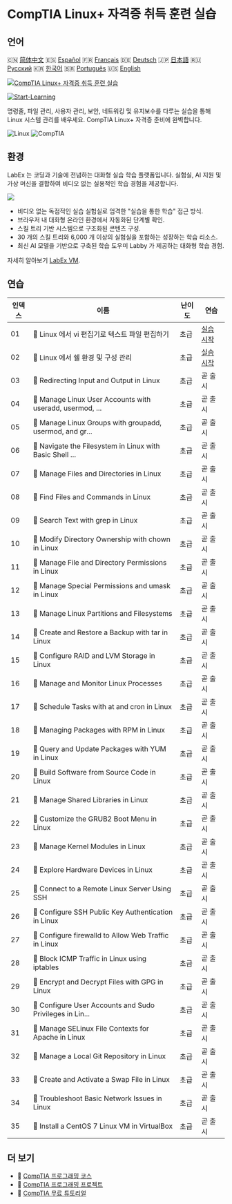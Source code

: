 # CompTIA Linux+ 자격증 취득 훈련 실습

## 언어

🇨🇳 [简体中文](README_zh.md) 🇪🇸 [Español](README_es.md) 🇫🇷 [Français](README_fr.md) 🇩🇪 [Deutsch](README_de.md) 🇯🇵 [日本語](README_ja.md) 🇷🇺 [Русский](README_ru.md) 🇰🇷 [한국어](README_ko.md) 🇧🇷 [Português](README_pt.md) 🇺🇸 [English](README.md) 

[![CompTIA Linux+ 자격증 취득 훈련 실습](https://cover-creator.labex.io/comptia-linux-plus-training-labs.png?lang=ko)](https://labex.io/ko/courses/comptia-linux-plus-training-labs)

[![Start-Learning](https://img.shields.io/badge/Start-Learning-whitesmoke?style=for-the-badge)](https://labex.io/ko/courses/comptia-linux-plus-training-labs)

명령줄, 파일 관리, 사용자 관리, 보안, 네트워킹 및 유지보수를 다루는 실습을 통해 Linux 시스템 관리를 배우세요. CompTIA Linux+ 자격증 준비에 완벽합니다.

![Linux](https://img.shields.io/badge/Linux-whitesmoke?style=for-the-badge&logo=linux)
![CompTIA](https://img.shields.io/badge/CompTIA-whitesmoke?style=for-the-badge&logo=comptia)


## 환경

LabEx 는 코딩과 기술에 전념하는 대화형 실습 학습 플랫폼입니다. 실험실, AI 지원 및 가상 머신을 결합하여 비디오 없는 실용적인 학습 경험을 제공합니다.

![](https://tutorial-screenshot.getvm.io/images/vm-1725247253.png)

- 비디오 없는 독점적인 실습 실험실로 엄격한 "실습을 통한 학습" 접근 방식.
- 브라우저 내 대화형 온라인 환경에서 자동화된 단계별 확인.
- 스킬 트리 기반 시스템으로 구조화된 콘텐츠 구성.
- 30 개의 스킬 트리와 6,000 개 이상의 실험실을 포함하는 성장하는 학습 리소스.
- 최신 AI 모델을 기반으로 구축된 학습 도우미 Labby 가 제공하는 대화형 학습 경험.

자세히 알아보기 [LabEx VM](https://support.labex.io/using-labex/virtual-machine).

## 연습

|   인덱스 | 이름                                                     | 난이도   | 연습                                                                                                                                   |
|----------|----------------------------------------------------------|----------|----------------------------------------------------------------------------------------------------------------------------------------|
|       01 | 📖 Linux 에서 vi 편집기로 텍스트 파일 편집하기           | 초급     | <a target='_blank' href='https://labex.io/ko/tutorials/linux-edit-text-files-with-the-vi-editor-in-linux-590833'>실습 시작</a>         |
|       02 | 📖 Linux 에서 쉘 환경 및 구성 관리                       | 초급     | <a target='_blank' href='https://labex.io/ko/tutorials/linux-manage-shell-environment-and-configuration-in-linux-590838'>실습 시작</a> |
|       03 | 📖 Redirecting Input and Output in Linux                 | 초급     | 곧 출시                                                                                                                                |
|       04 | 📖 Manage Linux User Accounts with useradd, usermod, ... | 초급     | 곧 출시                                                                                                                                |
|       05 | 📖 Manage Linux Groups with groupadd, usermod, and gr... | 초급     | 곧 출시                                                                                                                                |
|       06 | 📖 Navigate the Filesystem in Linux with Basic Shell ... | 초급     | 곧 출시                                                                                                                                |
|       07 | 📖 Manage Files and Directories in Linux                 | 초급     | 곧 출시                                                                                                                                |
|       08 | 📖 Find Files and Commands in Linux                      | 초급     | 곧 출시                                                                                                                                |
|       09 | 📖 Search Text with grep in Linux                        | 초급     | 곧 출시                                                                                                                                |
|       10 | 📖 Modify Directory Ownership with chown in Linux        | 초급     | 곧 출시                                                                                                                                |
|       11 | 📖 Manage File and Directory Permissions in Linux        | 초급     | 곧 출시                                                                                                                                |
|       12 | 📖 Manage Special Permissions and umask in Linux         | 초급     | 곧 출시                                                                                                                                |
|       13 | 📖 Manage Linux Partitions and Filesystems               | 초급     | 곧 출시                                                                                                                                |
|       14 | 📖 Create and Restore a Backup with tar in Linux         | 초급     | 곧 출시                                                                                                                                |
|       15 | 📖 Configure RAID and LVM Storage in Linux               | 초급     | 곧 출시                                                                                                                                |
|       16 | 📖 Manage and Monitor Linux Processes                    | 초급     | 곧 출시                                                                                                                                |
|       17 | 📖 Schedule Tasks with at and cron in Linux              | 초급     | 곧 출시                                                                                                                                |
|       18 | 📖 Managing Packages with RPM in Linux                   | 초급     | 곧 출시                                                                                                                                |
|       19 | 📖 Query and Update Packages with YUM in Linux           | 초급     | 곧 출시                                                                                                                                |
|       20 | 📖 Build Software from Source Code in Linux              | 초급     | 곧 출시                                                                                                                                |
|       21 | 📖 Manage Shared Libraries in Linux                      | 초급     | 곧 출시                                                                                                                                |
|       22 | 📖 Customize the GRUB2 Boot Menu in Linux                | 초급     | 곧 출시                                                                                                                                |
|       23 | 📖 Manage Kernel Modules in Linux                        | 초급     | 곧 출시                                                                                                                                |
|       24 | 📖 Explore Hardware Devices in Linux                     | 초급     | 곧 출시                                                                                                                                |
|       25 | 📖 Connect to a Remote Linux Server Using SSH            | 초급     | 곧 출시                                                                                                                                |
|       26 | 📖 Configure SSH Public Key Authentication in Linux      | 초급     | 곧 출시                                                                                                                                |
|       27 | 📖 Configure firewalld to Allow Web Traffic in Linux     | 초급     | 곧 출시                                                                                                                                |
|       28 | 📖 Block ICMP Traffic in Linux using iptables            | 초급     | 곧 출시                                                                                                                                |
|       29 | 📖 Encrypt and Decrypt Files with GPG in Linux           | 초급     | 곧 출시                                                                                                                                |
|       30 | 📖 Configure User Accounts and Sudo Privileges in Lin... | 초급     | 곧 출시                                                                                                                                |
|       31 | 📖 Manage SELinux File Contexts for Apache in Linux      | 초급     | 곧 출시                                                                                                                                |
|       32 | 📖 Manage a Local Git Repository in Linux                | 초급     | 곧 출시                                                                                                                                |
|       33 | 📖 Create and Activate a Swap File in Linux              | 초급     | 곧 출시                                                                                                                                |
|       34 | 📖 Troubleshoot Basic Network Issues in Linux            | 초급     | 곧 출시                                                                                                                                |
|       35 | 📖 Install a CentOS 7 Linux VM in VirtualBox             | 초급     | 곧 출시                                                                                                                                |

## 더 보기

- 🔗 [CompTIA 프로그래밍 코스](https://github.com/labex-labs/awesome-programming-courses)
- 🔗 [CompTIA 프로그래밍 프로젝트](https://github.com/labex-labs/awesome-programming-projects)
- 🔗 [CompTIA 무료 튜토리얼](https://github.com/labex-labs/comptia-free-tutorials)


